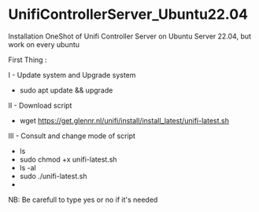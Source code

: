 # UnifiControllerServer_Ubuntu22.04
Installation OneShot of Unifi Controller Server on Ubuntu Server 22.04, but work on every ubuntu

First Thing :

I - Update system and Upgrade system

- sudo apt update && upgrade

II - Download script

- wget https://get.glennr.nl/unifi/install/install_latest/unifi-latest.sh

III - Consult and change mode of script

- ls
- sudo chmod +x unifi-latest.sh
- ls -al
- sudo ./unifi-latest.sh
- 
NB: Be carefull to type yes or no if it's needed
